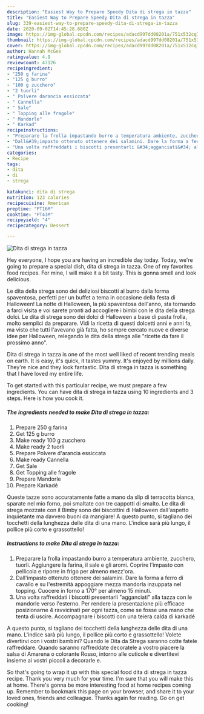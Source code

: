 ```yaml
---
description: "Easiest Way to Prepare Speedy Dita di strega in tazza"
title: "Easiest Way to Prepare Speedy Dita di strega in tazza"
slug: 339-easiest-way-to-prepare-speedy-dita-di-strega-in-tazza
date: 2020-09-02T14:45:28.680Z
image: https://img-global.cpcdn.com/recipes/adacd997dd08201a/751x532cq70/dita-di-strega-in-tazza-recipe-main-photo.jpg
thumbnail: https://img-global.cpcdn.com/recipes/adacd997dd08201a/751x532cq70/dita-di-strega-in-tazza-recipe-main-photo.jpg
cover: https://img-global.cpcdn.com/recipes/adacd997dd08201a/751x532cq70/dita-di-strega-in-tazza-recipe-main-photo.jpg
author: Hannah McGee
ratingvalue: 4.9
reviewcount: 47126
recipeingredient:
- "250 g farina"
- "125 g burro"
- "100 g zucchero"
- "2 tuorli"
- " Polvere darancia essiccata"
- " Cannella"
- " Sale"
- " Topping alle fragole"
- " Mandorle"
- " Karkad"
recipeinstructions:
- "Preparare la frolla impastando burro a temperatura ambiente, zucchero, tuorli. Aggiungere la farina, il sale e gli aromi. Coprire l&#39;impasto con pellicola e riporre in frigo per almeno mezz&#39;ora."
- "Dall&#39;impasto ottenuto ottenere dei salamini. Dare la forma a ferro di cavallo e su l&#39;estremità appoggiare mezza mandorla inzuppata nel topping. Cuocere in forno a 170° per almeno 15 minuti."
- "Una volta raffreddati i biscotti presentarli &#34;agganciati&#34; alla tazza con le mandorle verso l&#39;esterno. Per rendere la presentazione più efficace posizionarne 4 ravvicinati per ogni tazza, come se fosse una mano che tenta di uscire. Accompagnare i biscotti con una teiera calda di karkadé"
categories:
- Recipe
tags:
- dita
- di
- strega

katakunci: dita di strega 
nutrition: 123 calories
recipecuisine: American
preptime: "PT16M"
cooktime: "PT43M"
recipeyield: "4"
recipecategory: Dessert

---
```



![Dita di strega in tazza](https://img-global.cpcdn.com/recipes/adacd997dd08201a/751x532cq70/dita-di-strega-in-tazza-recipe-main-photo.jpg)

Hey everyone, I hope you are having an incredible day today. Today, we're going to prepare a special dish, dita di strega in tazza. One of my favorites food recipes. For mine, I will make it a bit tasty. This is gonna smell and look delicious.

Le dita della strega sono dei deliziosi biscotti al burro dalla forma spaventosa, perfetti per un buffet a tema in occasione della festa di Halloween! La notte di Halloween, la più spaventosa dell&#39;anno, sta tornando a farci visita e voi sarete pronti ad accogliere i bimbi con le dita della strega dolci. Le dita di strega sono dei dolci di Halloween a base di pasta frolla, molto semplici da preparare. Vidi la ricetta di questi dolcetti anni e anni fa, ma visto che tutti l&#39;avevano già fatta, ho sempre cercato nuove e diverse idee per Halloween, relegando le dita della strega alle &#34;ricette da fare il prossimo anno&#34;.

Dita di strega in tazza is one of the most well liked of recent trending meals on earth. It is easy, it's quick, it tastes yummy. It's enjoyed by millions daily. They're nice and they look fantastic. Dita di strega in tazza is something that I have loved my entire life.


To get started with this particular recipe, we must prepare a few ingredients. You can have dita di strega in tazza using 10 ingredients and 3 steps. Here is how you cook it.

<!--inarticleads1-->

##### The ingredients needed to make Dita di strega in tazza:

1. Prepare 250 g farina
1. Get 125 g burro
1. Make ready 100 g zucchero
1. Make ready 2 tuorli
1. Prepare  Polvere d&#39;arancia essiccata
1. Make ready  Cannella
1. Get  Sale
1. Get  Topping alle fragole
1. Prepare  Mandorle
1. Prepare  Karkadé


Queste tazze sono accuratamente fatte a mano da slip di terracotta bianca, sparate nel mio forno, poi smaltate con tre cappotti di smalto. Le dita di strega mozzate con il Bimby sono dei biscottini di Halloween dall&#39;aspetto inquietante ma davvero buoni da mangiare! A questo punto, si tagliano dei tocchetti della lunghezza delle dita di una mano. L&#39;indice sarà più lungo, il pollice più corto e grassottello! 

<!--inarticleads2-->

##### Instructions to make Dita di strega in tazza:

1. Preparare la frolla impastando burro a temperatura ambiente, zucchero, tuorli. Aggiungere la farina, il sale e gli aromi. Coprire l&#39;impasto con pellicola e riporre in frigo per almeno mezz&#39;ora.
1. Dall&#39;impasto ottenuto ottenere dei salamini. Dare la forma a ferro di cavallo e su l&#39;estremità appoggiare mezza mandorla inzuppata nel topping. Cuocere in forno a 170° per almeno 15 minuti.
1. Una volta raffreddati i biscotti presentarli &#34;agganciati&#34; alla tazza con le mandorle verso l&#39;esterno. Per rendere la presentazione più efficace posizionarne 4 ravvicinati per ogni tazza, come se fosse una mano che tenta di uscire. Accompagnare i biscotti con una teiera calda di karkadé


A questo punto, si tagliano dei tocchetti della lunghezza delle dita di una mano. L&#39;indice sarà più lungo, il pollice più corto e grassottello! Volete divertirvi con i vostri bambini? Quando le Dita da Strega saranno cotte fatele raffreddare. Quando saranno raffreddate decoratele a vostro piacere la salsa di Amarena o colorante Rosso, intorno alle cuticole e divertitevi insieme ai vostri piccoli a decorarle e. 

So that's going to wrap it up with this special food dita di strega in tazza recipe. Thank you very much for your time. I'm sure that you will make this at home. There's gonna be more interesting food at home recipes coming up. Remember to bookmark this page on your browser, and share it to your loved ones, friends and colleague. Thanks again for reading. Go on get cooking!
